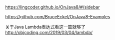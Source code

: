 https://lingcoder.github.io/OnJava8/#/sidebar

https://github.com/BruceEckel/OnJava8-Examples

关于Java Lambda表达式看这一篇就够了
http://objcoding.com/2019/03/04/lambda/